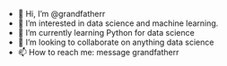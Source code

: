 - 👋 Hi, I’m @grandfatherr
- 👀 I’m interested in data science and machine learning.
- 🌱 I’m currently learning Python for data science
- 💞️ I’m looking to collaborate on anything data science
- 📫 How to reach me: message grandfatherr


<!---
grandfatherr/grandfatherr is a ✨ special ✨ repository because its `README.md` (this file) appears on your GitHub profile.
You can click the Preview link to take a look at your changes.
--->
